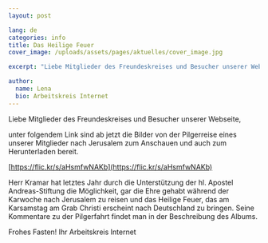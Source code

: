 ```yaml
---
layout: post

lang: de
categories: info
title: Das Heilige Feuer
cover_image: /uploads/assets/pages/aktuelles/cover_image.jpg

excerpt: "Liebe Mitglieder des Freundeskreises und Besucher unserer Webseite, unter folgendem Link sind ab jetzt die Bilder von der Pilgerreise eines unserer Mitglieder nach Jerusalem zum Anschauen und auch zum Herunterladen bereit ..."

author:
  name: Lena
  bio: Arbeitskreis Internet
---
```

Liebe Mitglieder des Freundeskreises und Besucher unserer Webseite,

unter folgendem Link sind ab jetzt die Bilder von der Pilgerreise eines unserer Mitglieder nach Jerusalem zum Anschauen und auch zum Herunterladen bereit.

[https://flic.kr/s/aHsmfwNAKb](https://flic.kr/s/aHsmfwNAKb)

Herr Kramar hat letztes Jahr durch die Unterstützung der hl. Apostel Andreas-Stiftung die Möglichkeit, gar die Ehre gehabt während der Karwoche nach Jerusalem zu reisen und das Heilige Feuer, das am Karsamstag am Grab Christi erscheint nach Deutschland zu bringen. Seine Kommentare zu der Pilgerfahrt findet man in der Beschreibung des Albums.

Frohes Fasten!
Ihr Arbeitskreis Internet
